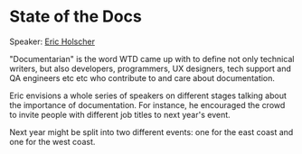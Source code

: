 # State of the Docs

Speaker: [Eric Holscher](https://twitter.com/ericholscher)

"Documentarian" is the word WTD came up with to define not only technical writers, but also developers, programmers, UX designers, tech support and QA engineers etc etc who contribute to and care about documentation.

Eric envisions a whole series of speakers on different stages talking about the importance of documentation. For instance, he encouraged the crowd to invite people with different job titles to next year's event.

Next year might be split into two different events: one for the east coast and one for the west coast.
